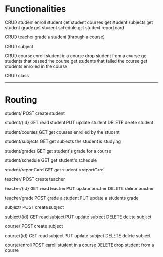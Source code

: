 # Functionalities
CRUD student
enroll student
get student courses
get student subjects
get student grade
get student schedule
get student report card

CRUD teacher
grade a student (through a course)

CRUD subject

CRUD course
enroll student in a course
drop student from a course
get students that passed the course
get students that failed the course
get students enrolled in the course

CRUD class

---
# Routing
student/
POST    create student

student/{id}
GET     read student
PUT     update student
DELETE  delete student

student/courses
GET     get courses enrolled by the student

student/subjects
GET     get subjects the student is studying

student/grades
GET     get student's grade for a course

student/schedule
GET     get student's schedule

student/reportCard
GET     get student's reportCard

teacher/
POST    create teacher

teacher/{id}
GET     read teacher
PUT     update teacher
DELETE  delete teacher

teacher/grade
POST    grade a student
PUT     update a students grade

subject/
POST    create subject

subject/{id}
GET     read subject
PUT     update subject
DELETE  delete subject

course/
POST    create subject

course/{id}
GET     read subject
PUT     update subject
DELETE  delete subject

course/enroll
POST    enroll student in a course
DELETE  drop student from a course